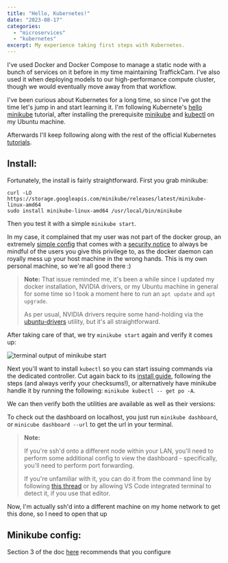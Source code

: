 ```yaml
---
title: "Hello, Kubernetes!"
date: "2023-08-17"
categories: 
  - "microservices"
  - "kubernetes"
excerpt: My experience taking first steps with Kubernetes.
---
```


<script>
    import Callout from '$lib/components/Callout.svelte';
</script>

I've used Docker and Docker Compose to manage a static node with a bunch of services on it before in my time maintaining TraffickCam. I've also used it when deploying models to our high-performance compute cluster, though we would eventually move away from that workflow.

I've been curious about Kubernetes for a long time, so since I've got the time let's jump in and start learning it. I'm following Kubernete's [hello minikube](https://kubernetes.io/docs/tutorials/hello-minikube/) tutorial, after installing the prerequisite [minikube](https://minikube.sigs.k8s.io/docs/start/) and [kubectl](https://minikube.sigs.k8s.io/docs/start/) on my Ubuntu machine.

Afterwards I'll keep following along with the rest of the official Kubernetes [tutorials](https://kubernetes.io/docs/tutorials/).

## Install:

Fortunately, the install is fairly straightforward. First you grab minikube:

```
curl -LO https://storage.googleapis.com/minikube/releases/latest/minikube-linux-amd64
sudo install minikube-linux-amd64 /usr/local/bin/minikube
```

Then you test it with a simple `minikube start`. 

In my case, it complained that my user was not part of the docker group, an extremely [simple config](https://docs.docker.com/engine/install/linux-postinstall/#manage-docker-as-a-non-root-user) that comes with a [security notice](https://docs.docker.com/engine/security/#docker-daemon-attack-surface) to always be mindful of the users you give this privilege to, as the docker daemon can royally mess up your host machine in the wrong hands. This is my own personal machine, so we're all good there :)

<blockquote style="font-style: normal;">  
  <b>Note:</b> That issue reminded me, it's been a while since I updated my docker installation, NVIDIA drivers, or my Ubuntu machine in general for some time so I took a moment here to run an <code>apt update</code> and <code>apt upgrade</code>.

  As per usual, NVIDIA drivers require some hand-holding via the [ubuntu-drivers](https://linuxconfig.org/how-to-install-the-nvidia-drivers-on-ubuntu-22-04) utility, but it's all straightforward.
</blockquote>

After taking care of that, we try `minikube start` again and verify it comes up:

![terminal output of minikube start](/images/hello-kubernetes-1.png)

Next you'll want to install `kubectl` so you can start issuing commands via the dedicated controller. Cut again back to its [install guide](https://kubernetes.io/docs/tasks/tools/install-kubectl-linux/), following the steps (and always verify your checksums!), or alternatively have minikube handle it by running the following: `minikube kubectl -- get po -A`.

We can then verify both the utilities are available as well as their versions:

To check out the dashboard on localhost, you just run `minikube dashboard`, or `minicube dashboard --url` to get the url in your terminal.

>**Note:**
>
>If you're ssh'd onto a different node within 
your LAN, you'll need to perform some additional config to view the dashboard - specifically, you'll need to perform port forwarding. 
>
>If you're unfamiliar with it, you can do it from the command line by following [this thread](https://stackoverflow.com/questions/47173463/how-to-access-local-kubernetes-minikube-dashboard-remotely) or by allowing VS Code integrated terminal to detect it, if you use that editor.

Now, I'm actually ssh'd into a different machine on my home network to get this done, so I need to open that up

## Minikube config:

Section 3 of the doc [here](https://minikube.sigs.k8s.io/docs/start/) recommends that you configure  